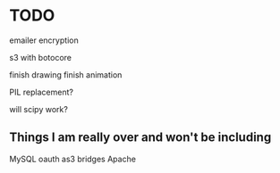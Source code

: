 TODO
====

emailer
encryption

s3 with botocore

finish drawing
finish animation

PIL replacement?

will scipy work?


Things I am really over and won't be including
----------------------------------------------
MySQL
oauth
as3 bridges
Apache
